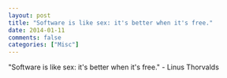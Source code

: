 ```yaml
---
layout: post
title: "Software is like sex: it's better when it's free."
date: 2014-01-11
comments: false
categories: ["Misc"]
---
```


<span class='quote'>"Software is like sex: it's better when it's free."</span>
<span class='by'>- Linus Thorvalds</span>
